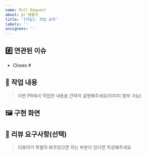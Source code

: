 ```yaml
---
name: Pull Request
about: pr 템플릿
title: '[타입]: 작업 요약'
labels: ''
assignees: ''
---
```


## #️⃣ 연관된 이슈

- Closes #

## 📝 작업 내용

> 이번 PR에서 작업한 내용을 간략히 설명해주세요(이미지 첨부 가능)

## 🖼️ 구현 화면

<!-- 애니메이션이 있다면 gif나 영상 첨부 해주세요  -->

## 💬 리뷰 요구사항(선택)

> 리뷰어가 특별히 봐주었으면 하는 부분이 있다면 작성해주세요
